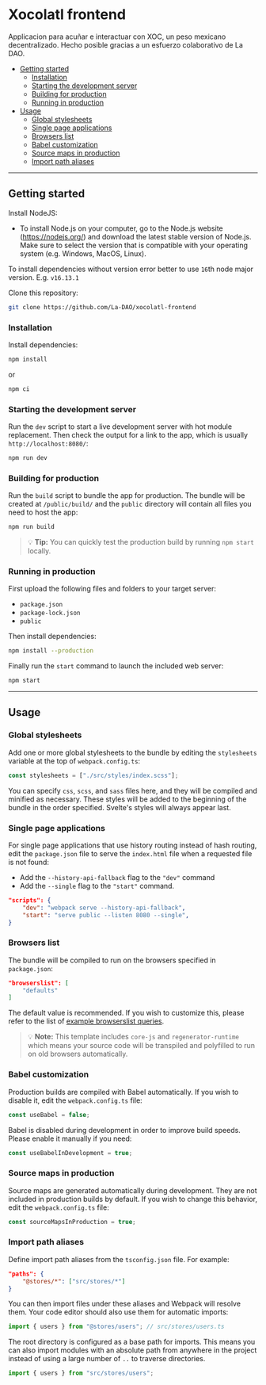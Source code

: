 # Xocolatl frontend

Applicacion para acuñar e interactuar con XOC, un peso mexicano decentralizado. Hecho posible gracias a un esfuerzo colaborativo de La DAO.

- [Getting started](#getting-started)
  - [Installation](#installation)
  - [Starting the development server](#starting-the-development-server)
  - [Building for production](#building-for-production)
  - [Running in production](#running-in-production)
- [Usage](#usage)
  - [Global stylesheets](#global-stylesheets)
  - [Single page applications](#single-page-applications)
  - [Browsers list](#browsers-list)
  - [Babel customization](#babel-customization)
  - [Source maps in production](#source-maps-in-production)
  - [Import path aliases](#import-path-aliases)

---

## Getting started

Install NodeJS:

- To install Node.js on your computer, go to the Node.js website (https://nodejs.org/) and download the latest stable version of Node.js. Make sure to select the version that is compatible with your operating system (e.g. Windows, MacOS, Linux).

To install dependencies without version error better to use `16`th node major version. E.g. `v16.13.1`

Clone this repository:

```bash
git clone https://github.com/La-DAO/xocolatl-frontend
```

### Installation

Install dependencies:

```bash
npm install
```

or 

```bash
npm ci
```

### Starting the development server

Run the `dev` script to start a live development server with hot module replacement. Then check the output for a link
to the app, which is usually `http://localhost:8080/`:

```bash
npm run dev
```

### Building for production

Run the `build` script to bundle the app for production. The bundle will be created at `/public/build/` and the `public`
directory will contain all files you need to host the app:

```bash
npm run build
```

> 💡 **Tip:** You can quickly test the production build by running `npm start` locally.

### Running in production

First upload the following files and folders to your target server:

- `package.json`
- `package-lock.json`
- `public`

Then install dependencies:

```bash
npm install --production
```

Finally run the `start` command to launch the included web server:

```bash
npm start
```

---

## Usage

### Global stylesheets

Add one or more global stylesheets to the bundle by editing the `stylesheets` variable at the top of
`webpack.config.ts`:

```ts
const stylesheets = ["./src/styles/index.scss"];
```

You can specify `css`, `scss`, and `sass` files here, and they will be compiled and minified as necessary. These styles
will be added to the beginning of the bundle in the order specified. Svelte's styles will always appear last.

### Single page applications

For single page applications that use history routing instead of hash routing, edit the `package.json` file to serve
the `index.html` file when a requested file is not found:

- Add the `--history-api-fallback` flag to the `"dev"` command
- Add the `--single` flag to the `"start"` command.

```json
"scripts": {
    "dev": "webpack serve --history-api-fallback",
    "start": "serve public --listen 8080 --single",
}
```

### Browsers list

The bundle will be compiled to run on the browsers specified in `package.json`:

```json
"browserslist": [
    "defaults"
]
```

The default value is recommended. If you wish to customize this, please refer to the list of
[example browserslist queries](https://github.com/browserslist/browserslist#full-list).

> 💡 **Note:** This template includes `core-js` and `regenerator-runtime` which means your source code will be
> transpiled and polyfilled to run on old browsers automatically.

### Babel customization

Production builds are compiled with Babel automatically. If you wish to disable it, edit the `webpack.config.ts` file:

```ts
const useBabel = false;
```

Babel is disabled during development in order to improve build speeds. Please enable it manually if you need:

```ts
const useBabelInDevelopment = true;
```

### Source maps in production

Source maps are generated automatically during development. They are not included in production builds by default. If
you wish to change this behavior, edit the `webpack.config.ts` file:

```ts
const sourceMapsInProduction = true;
```

### Import path aliases

Define import path aliases from the `tsconfig.json` file. For example:

```json
"paths": {
    "@stores/*": ["src/stores/*"]
}
```

You can then import files under these aliases and Webpack will resolve them. Your code editor should also use them
for automatic imports:

```ts
import { users } from "@stores/users"; // src/stores/users.ts
```

The root directory is configured as a base path for imports. This means you can also import modules with an absolute
path from anywhere in the project instead of using a large number of `..` to traverse directories.

```ts
import { users } from "src/stores/users";
```
